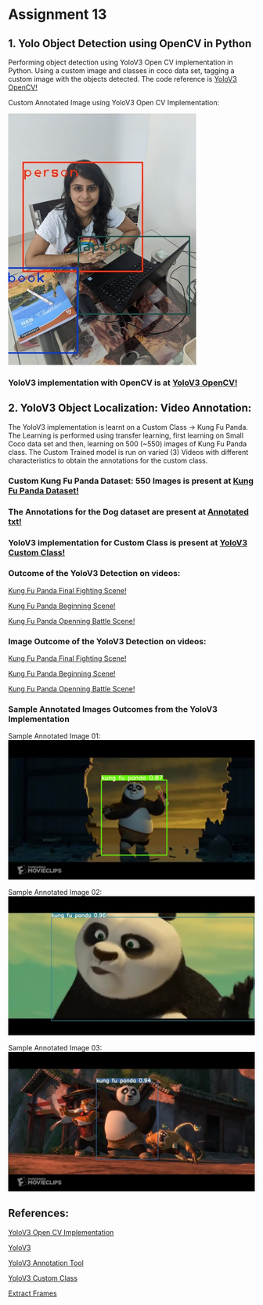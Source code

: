 # Assignment 13
## 1. Yolo Object Detection using OpenCV in Python

Performing object detection using YoloV3 Open CV implementation in Python. Using a custom image and classes in coco data set, tagging a custom image with the objects detected. The code reference is [YoloV3 OpenCV!](https://pysource.com/2019/06/27/yolo-object-detection-using-opencv-with-python/)


Custom Annotated Image using YoloV3 Open CV Implementation:

![Image](https://github.com/Anjalichimnani/EVA4/blob/master/Assignment_13/data/coco/custom_image.jpg)
  
### YoloV3 implementation with OpenCV is at [YoloV3 OpenCV!](https://github.com/Anjalichimnani/EVA4/blob/master/Assignment_13/YoloV3_OpenCV_Custom.ipynb)


## 2. YoloV3 Object Localization: Video Annotation:
The YoloV3 implementation is learnt on a Custom Class -> Kung Fu Panda. 
The Learning is performed using transfer learning, first learning on Small Coco data set and then, learning on 500 (~550) images of Kung Fu Panda class. 
The Custom Trained model is run on varied (3) Videos with different characteristics to obtain the annotations for the custom class.  

### Custom Kung Fu Panda Dataset: 550 Images is present at [Kung Fu Panda Dataset!](https://github.com/Anjalichimnani/EVA4/tree/master/Assignment_13/data/kungfupanda/Annotation/Images/kungfupanda)

### The Annotations for the Dog dataset are present at [Annotated txt!](https://github.com/Anjalichimnani/EVA4/tree/master/Assignment_13/data/kungfupanda/Annotation/Labels/kungfupanda)

### YoloV3 implementation for Custom Class is present at [YoloV3 Custom Class!](https://github.com/Anjalichimnani/EVA4/blob/master/Assignment_13/YoloV3_Localization.ipynb)

### Outcome of the YoloV3 Detection on videos: 
[Kung Fu Panda Final Fighting Scene!](https://youtu.be/yk3cm6nScDw)

[Kung Fu Panda Beginning Scene!](https://youtu.be/2RDKrh3Eo3s)

[Kung Fu Panda Openning Battle Scene!](https://youtu.be/zcmLTy7knLw)

### Image Outcome of the YoloV3 Detection on videos: 
[Kung Fu Panda Final Fighting Scene!](/data/kungfupanda/out_out)

[Kung Fu Panda Beginning Scene!](/data/kungfupanda/out_out_beginning)

[Kung Fu Panda Openning Battle Scene!](/data/kungfupanda/out_out_openning_battle)

### Sample Annotated Images Outcomes from the YoloV3 Implementation
Sample Annotated Image 01:
![Image](https://github.com/Anjalichimnani/EVA4/blob/master/Assignment_13/data/kungfupanda/Annotated_Image_Out_01.jpg)

Sample Annotated Image 02:
![Image](https://github.com/Anjalichimnani/EVA4/blob/master/Assignment_13/data/kungfupanda/Annotated_Image_Out_02.jpg)

Sample Annotated Image 03:
![Image](https://github.com/Anjalichimnani/EVA4/blob/master/Assignment_13/data/kungfupanda/Annotated_Image_Out_03.jpg)


## References:
[YoloV3 Open CV Implementation](https://pysource.com/2019/06/27/yolo-object-detection-using-opencv-with-python/)

[YoloV3](https://github.com/theschoolofai/YoloV3)

[YoloV3 Annotation Tool](https://github.com/miki998/YoloV3_Annotation_Tool)

[YoloV3 Custom Class](https://colab.research.google.com/drive/1LbKkQf4hbIuiUHunLlvY-cc0d_sNcAgS)

[Extract Frames](https://en.wikibooks.org/wiki/FFMPEG_An_Intermediate_Guide/image_sequence)